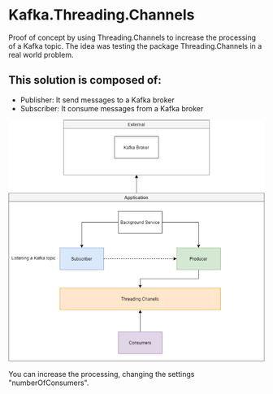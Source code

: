 # Kafka.Threading.Channels
Proof of concept by using Threading.Channels to increase the processing of a Kafka topic.
The idea was testing the package Threading.Channels in a real world problem.

## This solution is composed of:
* Publisher: It send messages to a Kafka broker
* Subscriber: It consume messages from a Kafka broker

![Project Flow](https://github.com/ericserafim/Kafka.Threading.Channels/blob/master/Docs/Kafka%20Subscriber.png)

You can increase the processing, changing the settings "numberOfConsumers".
